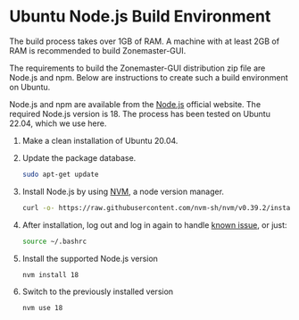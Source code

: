# Ubuntu Node.js Build Environment

The build process takes over 1GB of RAM. A machine with at least 2GB of RAM is recommended to build Zonemaster-GUI.

The requirements to build the Zonemaster-GUI distribution zip file are Node.js
and npm. Below are instructions to create such a build environment on Ubuntu.

Node.js and npm are available from the [Node.js] official website. The required
Node.js version is 18. The process has been tested on Ubuntu 22.04, which we use
here.

1. Make a clean installation of Ubuntu 20.04.

2. Update the package database.
   ```sh
   sudo apt-get update
   ```

3. Install Node.js by using [NVM], a node version manager.
   ```sh
   curl -o- https://raw.githubusercontent.com/nvm-sh/nvm/v0.39.2/install.sh | bash
   ```

4. After installation, log out and log in again to handle [known issue], or just:

   ```sh
   source ~/.bashrc
   ```

5. Install the supported Node.js version
   ```sh
   nvm install 18
   ```

6. Switch to the previously installed version
   ```sh
   nvm use 18
   ```

[known issue]:                          https://github.com/nvm-sh/nvm#troubleshooting-on-linux
[Node.js]:                              https://nodejs.org/en/
[NVM]:                                  https://github.com/nvm-sh/nvm
